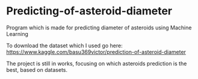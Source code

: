 # Predicting-of-asteroid-diameter

Program which is made for predicting diameter of asteroids using Machine Learning

To download the dataset which I used go here:
https://www.kaggle.com/basu369victor/prediction-of-asteroid-diameter

The project is still in works, focusing on which asteroids prediction is the best, based on datasets.
